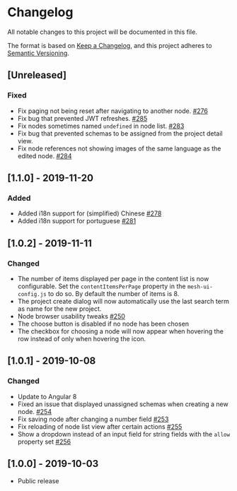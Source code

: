 # Changelog
All notable changes to this project will be documented in this file.

The format is based on [Keep a Changelog](https://keepachangelog.com/en/1.0.0/),
and this project adheres to [Semantic Versioning](https://semver.org/spec/v2.0.0.html).

## [Unreleased]
### Fixed

- Fix paging not being reset after navigating to another node. [#276](https://github.com/gentics/mesh-ui/issues/276)
- Fix bug that prevented JWT refreshes. [#285](https://github.com/gentics/mesh-ui/issues/285)
- Fix nodes sometimes named `undefined` in node list. [#283](https://github.com/gentics/mesh-ui/issues/283)
- Fix bug that prevented schemas to be assigned from the project detail view.
- Fix node references not showing images of the same language as the edited node. [#284](https://github.com/gentics/mesh-ui/issues/284)

## [1.1.0] - 2019-11-20
### Added

- Added i18n support for (simplified) Chinese [#278](https://github.com/gentics/mesh-ui/pull/278)
- Added i18n support for portuguese [#281](https://github.com/gentics/mesh-ui/pull/281)

## [1.0.2] - 2019-11-11
### Changed

- The number of items displayed per page in the content list is now configurable. Set the `contentItemsPerPage` property in the `mesh-ui-config.js` to do so. By default the number of items is 8.
- The project create dialog will now automatically use the last search term as name for the new project.
- Node browser usability tweaks [#250](https://github.com/gentics/mesh-ui/issues/250)
- The choose button is disabled if no node has been chosen
- The checkbox for choosing a node will now appear when hovering the row instead of only when hovering the icon.

## [1.0.1] - 2019-10-08
### Changed
- Update to Angular 8
- Fixed an issue that displayed unassigned schemas when creating a new node. [#254](https://github.com/gentics/mesh-ui/issues/254)
- Fix saving node after changing a number field [#253](https://github.com/gentics/mesh-ui/issues/253)
- Fix reloading of node list view after certain actions [#255](https://github.com/gentics/mesh-ui/issues/255)
- Show a dropdown instead of an input field for string fields with the `allow` property set [#256](https://github.com/gentics/mesh-ui/issues/256)

## [1.0.0] - 2019-10-03
- Public release
